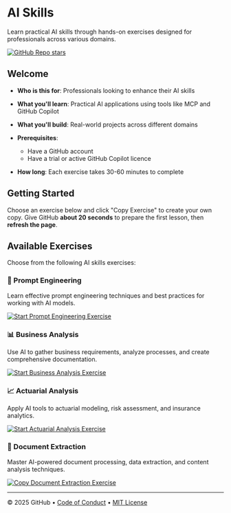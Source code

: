 # AI Skills

Learn practical AI skills through hands-on exercises designed for professionals across various domains.

[![GitHub Repo stars](https://img.shields.io/github/stars/anton-roos/ai-skills)](https://github.com/anton-roos/ai-skills)

## Welcome

- **Who is this for**: Professionals looking to enhance their AI skills
- **What you'll learn**: Practical AI applications using tools like MCP and GitHub Copilot
- **What you'll build**: Real-world projects across different domains
- **Prerequisites**:
  - Have a GitHub account
  - Have a trial or active GitHub Copilot licence

- **How long**: Each exercise takes 30-60 minutes to complete

## Getting Started

Choose an exercise below and click "Copy Exercise" to create your own copy. Give GitHub **about 20 seconds** to prepare the first lesson, then **refresh the page**.

## Available Exercises

Choose from the following AI skills exercises:

### 🤖 Prompt Engineering
Learn effective prompt engineering techniques and best practices for working with AI models.

[![Start Prompt Engineering Exercise](https://img.shields.io/badge/prompt%20engineering-start-e64600?style=for-the-badge&logo=github&labelColor=442359)](https://github.com/new?template_owner=anton-roos&template_name=prompt-engineering&owner=%40me&name=ai-skills-prompt-engineering&description=Exercise:+Prompt%20Engineering%20with%20AI&visibility=public)

### 📊 Business Analysis  
Use AI to gather business requirements, analyze processes, and create comprehensive documentation.

[![Start Business Analysis Exercise](https://img.shields.io/badge/business%20analysis-start-e64600?style=for-the-badge&logo=github&labelColor=442359)](https://github.com/new?template_owner=anton-roos&template_name=business-analysis&owner=%40me&name=ai-skills-business-analysis&description=Exercise:+Business%20Analysis%20with%20MCP%20and%20AI&visibility=public)

### 📈 Actuarial Analysis
Apply AI tools to actuarial modeling, risk assessment, and insurance analytics.

[![Start Actuarial Analysis Exercise](https://img.shields.io/badge/actuarial%20analysis-start-e64600?style=for-the-badge&logo=github&labelColor=442359)](https://github.com/new?template_owner=anton-roos&template_name=actuarial-analysis&owner=%40me&name=ai-skills-actuarial-analysis&description=Exercise:+Actuarial%20Analysis%20with%20AI&visibility=public)

### 📄 Document Extraction
Master AI-powered document processing, data extraction, and content analysis techniques.

[![Copy Document Extraction Exercise](https://img.shields.io/badge/Document%20Extraction-start-e64600?style=for-the-badge&logo=github&labelColor=442359)](https://github.com/new?template_owner=anton-roos&template_name=document-extraction&owner=%40me&name=ai-skills-document-extraction&description=Exercise:+Document%20Extraction%20with%20AI&visibility=public)

---

&copy; 2025 GitHub &bull; [Code of Conduct](https://www.contributor-covenant.org/version/2/1/code_of_conduct/code_of_conduct.md) &bull; [MIT License](https://gh.io/mit)
